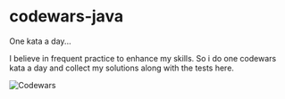 # codewars-java

One kata a day...

I believe in frequent practice to enhance my skills. 
So i do one codewars kata a day and collect my solutions along with the tests here.

![Codewars](https://github.r2v.ch/codewars?user=kvog82&stroke=blue)


